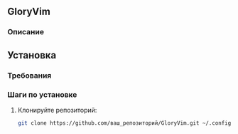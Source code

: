 ## GloryVim

### Описание
<!-- Краткое описание конфигурации GloryVim, её целей и особенностей. -->

## Установка

### Требования
<!-- Перечислите системные требования и зависимости для установки GloryVim. -->

### Шаги по установке
1. Клонируйте репозиторий:
   ```bash
   git clone https://github.com/ваш_репозиторий/GloryVim.git ~/.config/nvim
